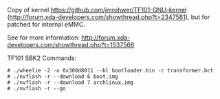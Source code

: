 Copy of kernel https://github.com/jmrohwer/TF101-GNU-kernel (http://forum.xda-developers.com/showthread.php?t=2347581), but for patched for internal eMMC.

See for more information: http://forum.xda-developers.com/showthread.php?t=1537566

TF101 SBK2 Commands:

    # ./wheelie -2 -o 0x300d8011 --bl bootloader.bin -c transformer.bct
    # ./nvflash -r --download 6 boot.img
    # ./nvflash -r --download 7 archlinux.img
    # ./nvflash -r --go
